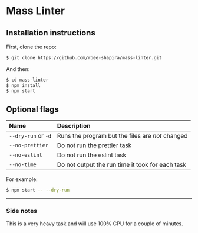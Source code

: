 # Mass Linter

## Installation instructions

First, clone the repo:

```bash
$ git clone https://github.com/roee-shapira/mass-linter.git
```

And then:

```bash
$ cd mass-linter
$ npm install
$ npm start
```

## Optional flags

| Name                | Description                                      |
| :------------------ | :----------------------------------------------- |
| `--dry-run` or `-d` | Runs the program but the files are *not* changed |
| `--no-prettier`     | Do not run the prettier task                     |
| `--no-eslint`       | Do not run the eslint task                       |
| `--no-time`         | Do not output the run time it took for each task |


For example:

```bash
$ npm start -- --dry-run
```

____

### Side notes

This is a very heavy task and will use 100% CPU for a couple of minutes.
